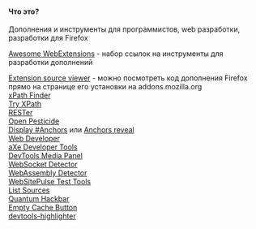 #### Что это?

Дополнения и инструменты для программистов, web разработки, разработки для Firefox

[Awesome WebExtensions](https://github.com/bfred-it/Awesome-WebExtensions) - набор ссылок на инструменты для разработки дополнений

[Extension source viewer](https://addons.mozilla.org/en-US/firefox/addon/crxviewer/) - можно посмотреть код дополнения Firefox прямо на странице его установки на addons.mozilla.org
<br>
[xPath Finder](https://addons.mozilla.org/ru/firefox/addon/xpath_finder/)
<br>
[Try XPath](https://addons.mozilla.org/ru/firefox/addon/try-xpath/)
<br>
[RESTer](https://addons.mozilla.org/ru/firefox/addon/rester/)
<br>
[Open Pesticide](https://addons.mozilla.org/en-US/firefox/addon/open-pesticide/)
<br>
[Display #Anchors](https://addons.mozilla.org/en-US/firefox/addon/display-_anchors/) или [Anchors reveal](https://addons.mozilla.org/ru/firefox/addon/anchors-reveal/)
<br>
[Web Developer](https://addons.mozilla.org/en-US/firefox/addon/web-developer/)
<br>
[aXe Developer Tools](https://addons.mozilla.org/en-US/firefox/addon/axe-devtools/)
<br>
[DevTools Media Panel](https://addons.mozilla.org/en-US/firefox/addon/devtools-media-panel/)
<br>
[WebSocket Detector](https://addons.mozilla.org/en-US/firefox/addon/websocket-detector/)
<br>
[WebAssembly Detector](https://addons.mozilla.org/en-US/firefox/addon/webassembly-detector/)
<br>
[WebSitePulse Test Tools ](https://addons.mozilla.org/en-US/firefox/addon/websitepulse-test-tools/)
<br>
[List Sources](https://addons.mozilla.org/en-US/firefox/addon/list-sources/)
<br>
[Quantum Hackbar](https://addons.mozilla.org/ru/firefox/addon/quantum-hackbar/)
<br>
[Empty Cache Button](https://addons.mozilla.org/ru/firefox/addon/empty-cache-button/)
<br>
[devtools-highlighter](https://addons.mozilla.org/ru/firefox/addon/devtools-highlighter/)
